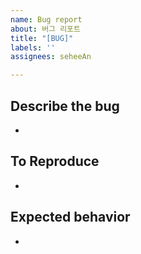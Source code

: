 ```yaml
---
name: Bug report
about: 버그 리포트
title: "[BUG]"
labels: ''
assignees: seheeAn

---
```


## Describe the bug
-

## To Reproduce
-

## Expected behavior
-
